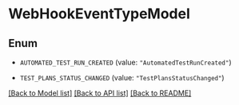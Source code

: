 # WebHookEventTypeModel

## Enum


* `AUTOMATED_TEST_RUN_CREATED` (value: `"AutomatedTestRunCreated"`)

* `TEST_PLANS_STATUS_CHANGED` (value: `"TestPlansStatusChanged"`)


[[Back to Model list]](../README.md#documentation-for-models) [[Back to API list]](../README.md#documentation-for-api-endpoints) [[Back to README]](../README.md)



